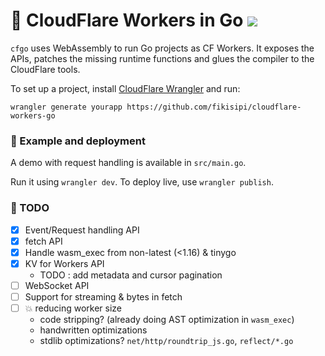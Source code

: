 # 👷 CloudFlare Workers in Go <img src="https://github.com/fikisipi/cloudflare-workers-go/actions/workflows/main.yml/badge.svg" />

`cfgo` uses WebAssembly to run Go projects as CF Workers. It exposes the APIs,
patches the missing runtime functions and glues the compiler to the CloudFlare tools.

To set up a project, install [CloudFlare Wrangler](https://github.com/cloudflare/wrangler) and run:

```
wrangler generate yourapp https://github.com/fikisipi/cloudflare-workers-go
```
### 🚴 Example and deployment
A demo with request handling is available in  `src/main.go`.

Run it using `wrangler dev`. To deploy
live, use `wrangler publish`.

### 🚧️ TODO
* [x] Event/Request handling API
* [x] fetch API
* [x] Handle wasm_exec from non-latest (<1.16) & tinygo 
* [x] KV for Workers API
   * TODO : add metadata and cursor pagination
* [ ] WebSocket API
* [ ] Support for streaming & bytes in fetch
* [ ] 💥 reducing worker size
   * code stripping? (already doing AST optimization in `wasm_exec`)
   * handwritten optimizations
   * stdlib optimizations? `net/http/roundtrip_js.go`, `reflect/*.go`